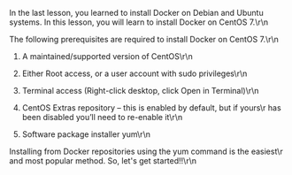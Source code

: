In the last lesson, you learned to install Docker on Debian and 
Ubuntu systems. In this lesson, you will learn to install Docker 
on CentOS 7.\r\n

The following prerequisites are required to install Docker on CentOS 7.\r\n

1. A maintained/supported version of CentOS\r\n

2. Either Root access, or a user account with sudo privileges\r\n 

3. Terminal access (Right-click desktop, click Open in Terminal)\r\n

4. CentOS Extras repository – this is enabled by default, but if yours\r 
has been disabled you’ll need to re-enable it\r\n

5. Software package installer yum\r\n

Installing from Docker repositories using the yum command is the easiest\r 
and most popular method. So, let's get started!!\r\n
